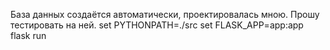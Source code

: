 База данных создаётся автоматически, проектировалась мною. Прошу тестировать на ней.
set PYTHONPATH=./src
set FLASK_APP=app:app
flask run